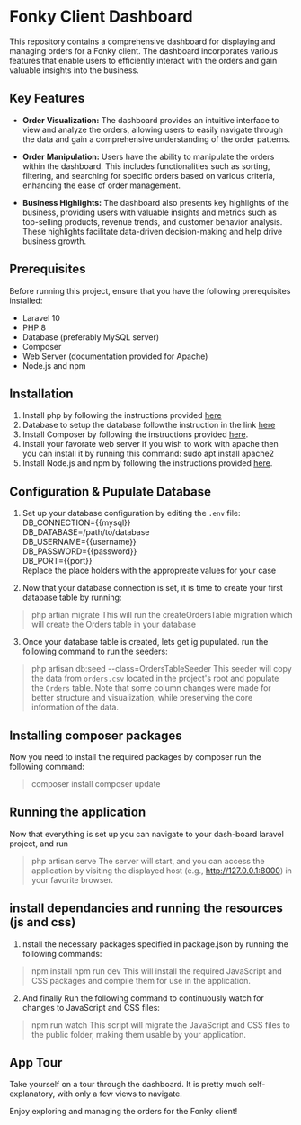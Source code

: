 # Fonky Client Dashboard

This repository contains a comprehensive dashboard for displaying and managing orders for a Fonky client. The dashboard incorporates various features that enable users to efficiently interact with the orders and gain valuable insights into the business.

## Key Features

- **Order Visualization:** The dashboard provides an intuitive interface to view and analyze the orders, allowing users to easily navigate through the data and gain a comprehensive understanding of the order patterns.

- **Order Manipulation:** Users have the ability to manipulate the orders within the dashboard. This includes functionalities such as sorting, filtering, and searching for specific orders based on various criteria, enhancing the ease of order management.

- **Business Highlights:** The dashboard also presents key highlights of the business, providing users with valuable insights and metrics such as top-selling products, revenue trends, and customer behavior analysis. These highlights facilitate data-driven decision-making and help drive business growth.

## Prerequisites

Before running this project, ensure that you have the following prerequisites installed:
- Laravel 10
- PHP 8
- Database (preferably MySQL server)
- Composer
- Web Server (documentation provided for Apache)
- Node.js and npm

## Installation
1. Install php by following the instructions provided [here](https://www.geeksforgeeks.org/how-to-install-php-on-linux/)
2. Database to setup the database followthe instruction in the link [here](https://laravel.com/docs/10.x/database)
3. Install Composer by following the instructions provided [here](https://getcomposer.org/doc/00-intro.md#installation-linux-unix-macos).
4. Install your favorate web server if you wish to work with apache then you can install it by running this command: sudo apt install apache2
3. Install Node.js and npm by following the instructions provided [here](https://docs.npmjs.com/downloading-and-installing-node-js-and-npm).

## Configuration & Pupulate Database

1. Set up your database configuration by editing the `.env` file:  
DB_CONNECTION={{mysql}}  
DB_DATABASE=/path/to/database  
DB_USERNAME={{username}}  
DB_PASSWORD={{password}}  
DB_PORT={{port}}  
  Replace the place holders with the appropreate values for your case

2. Now that your database connection is set, it is time to create your first database table by running:  
  > php artian migrate
This will run the createOrdersTable migration which will create the Orders table in your database

3. Once your database table is created, lets get ig pupulated. run the following command to run the seeders:  
>php artisan db:seed --class=OrdersTableSeeder
This seeder will copy the data from `orders.csv` located in the project's root and populate the `Orders` table. 
Note that some column changes were made for better structure and visualization, while preserving the core information of the data.

## Installing composer packages
Now you need to install the required packages by composer run the following command: 
>composer install
>composer update

## Running the application
Now that everything is set up you can navigate to your dash-board laravel project, and run 
>php artisan serve
The server will start, and you can access the application by visiting the displayed host (e.g., http://127.0.0.1:8000) in your favorite browser.

## install dependancies and running the resources (js and css)
1. nstall the necessary packages specified in package.json by running the following commands:
>npm install
>npm run dev
This will install the required JavaScript and CSS packages and compile them for use in the application.

2. And finally Run the following command to continuously watch for changes to JavaScript and CSS files:
>npm run watch
This script will migrate the JavaScript and CSS files to the public folder, making them usable by your application.


## App Tour
Take yourself on a tour through the dashboard. It is pretty much self-explanatory, with only a few views to navigate.

Enjoy exploring and managing the orders for the Fonky client!


